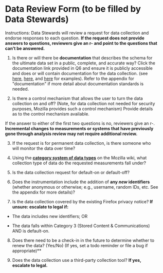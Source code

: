 # Data Review Form (to be filled by Data Stewards)

Instructions: Data Stewards will review a request for data collection and endorse responses to each question. **If the request does not provide answers to questions, reviewers give an r- and point to the questions that can’t be answered.**

1) Is there or will there be **documentation** that describes the schema for the ultimate data set in a public, complete, and accurate way? Click the documentation link provided in Q6 and ensure it is publicly accessible and does or will contain documentation for the data collection. (see [here](https://github.com/mozilla/activity-stream/blob/master/docs/v2-system-addon/data_dictionary.md), [here](https://github.com/mozilla-mobile/focus/wiki/Install-and-event-tracking-with-the-Adjust-SDK), and [here](https://firefox-source-docs.mozilla.org/toolkit/components/telemetry/telemetry/index.html) for examples).  Refer to the appendix for "documentation" if more detail about documentation standards is needed.

2) Is there a control mechanism that allows the user to turn the data collection on and off? (Note, for data collection not needed for security purposes, Mozilla provides such a control mechanism) Provide details as to the control mechanism available.

If the answer to either of the first two questions is no, reviewers give an r-. **Incremental changes to measurements or systems that have previously gone through analysis review may not require additional review.**

3) If the request is for permanent data collection, is there someone who will monitor the data over time?

4) Using the **[category system of data types](https://wiki.mozilla.org/Firefox/Data_Collection)** on the Mozilla wiki, what collection type of data do the requested measurements fall under?

5) Is the data collection request for default-on or default-off?

6) Does the instrumentation include the addition of **any *new* identifiers** (whether anonymous or otherwise; e.g., username, random IDs, etc.  See the appendix for more details)?

7) Is the data collection covered by the existing Firefox privacy notice? **If unsure: escalate to legal if:**

* The data includes new identifiers; OR

* The data falls within Category 3 (Stored Content & Communications) AND is default-on.

8) Does there need to be a check-in in the future to determine whether to renew the data? (Yes/No) (If yes, set a todo reminder or file a bug if appropriate)**

9) Does the data collection use a third-party collection tool? **If yes, escalate to legal.**
